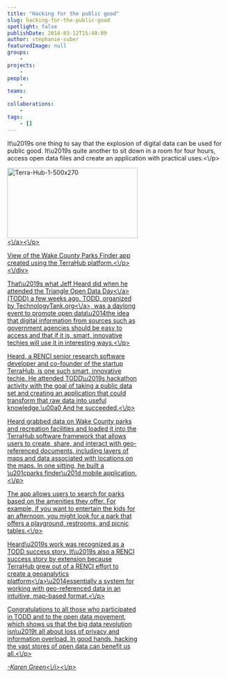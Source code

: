 ```yaml
---
title: "Hacking for the public good"
slug: hacking-for-the-public-good
spotlight: false
publishDate: 2014-03-12T15:48:09
author: stephanie-suber
featuredImage: null
groups:
    - 
projects:
    - 
people:
    - 
teams: 
    - 
collaborations:
    - 
tags:
    - []
---
```

<p>It\u2019s one thing to say that the explosion of digital data can be used for public good. It\u2019s quite another to sit down in a room for four hours, access open data files and create an application with practical uses.<\/p>
<div id="attachment_13201" class="wp-caption alignleft" style="width: 300px"><a href="http:\/\/www.renci.org\/wp-content\/uploads\/2014\/03\/Terra-Hub-1-500x270.png"  rel="lightbox[roadtrip]"><img class="size-medium wp-image-13201 " src="http:\/\/www.renci.org\/wp-content\/uploads\/2014\/03\/Terra-Hub-1-500x270-300x162.png" alt="Terra-Hub-1-500x270" width="300" height="162" srcset="https:\/\/renci.org\/wp-content\/uploads\/2014\/03\/Terra-Hub-1-500x270-300x162.png 300w, https:\/\/renci.org\/wp-content\/uploads\/2014\/03\/Terra-Hub-1-500x270.png 500w" sizes="(max-width: 300px) 100vw, 300px" \/><\/a><\/p>
<p class="wp-caption-text">View of the Wake County Parks Finder app created using the TerraHub platform.<\/p>
<\/div>
<p>That\u2019s what Jeff Heard did when he attended the <a href="http:\/\/triangleopendataday.com" target="_blank">Triangle Open Data Day<\/a> (TODD) a few weeks ago. TODD, organized by <a href="http:\/\/technologytank.org" target="_blank">TechnologyTank.org<\/a>, was a daylong event to promote open data\u2014the idea that digital information from sources such as government agencies should be easy to access and that if it is, smart, innovative techies will use it in interesting ways.<\/p>
<p>Heard, a RENCI senior research software developer and co-founder of the startup TerraHub, is one such smart, innovative techie. He attended TODD\u2019s hackathon activity with the goal of taking a public data set and creating an application that could transform that raw data into useful knowledge.\u00a0 And he succeeded.<!--more--><\/p>
<p>Heard grabbed data on Wake County parks and recreation facilities and loaded it into the TerraHub software framework that allows users to create, share, and interact with geo-referenced documents, including layers of maps and data associated with locations on the maps. In one sitting, he built a \u201cparks finder\u201d mobile application.<\/p>
<p>The app allows users to search for parks based on the amenities they offer. For example, if you want to entertain the kids for an afternoon, you might look for a park that offers a playground, restrooms, and picnic tables.<\/p>
<p>Heard\u2019s work was recognized as a TODD success story. It\u2019s also a RENCI success story by extension because TerraHub grew out of a RENCI effort to create a <a href="http:\/\/www.renci.org\/research\/geoanalytics-framework\/" target="_blank">geoanalytics platform<\/a>\u2014essentially a system for working with geo-referenced data in an intuitive, map-based format.<\/p>
<p>Congratulations to all those who participated in TODD and to the open data movement, which shows us that the big data revolution isn\u2019t all about loss of privacy and information overload. In good hands, hacking the vast stores of open data can benefit us all.<\/p>
<p><i>-Karen Green<\/i><\/p>
<!-- AddThis Advanced Settings generic via filter on the_content --><!-- AddThis Share Buttons generic via filter on the_content -->
